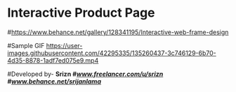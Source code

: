 # Interactive Product Page 

#https://www.behance.net/gallery/128341195/Interactive-web-frame-design

#Sample GIF
https://user-images.githubusercontent.com/42295335/135260437-3c746129-6b70-4d35-8878-1adf7ed075e9.mp4



#Developed by- <b>Srizn<b/>
#<i>www.freelancer.com/u/srizn<i/>
#<i>www.behance.net/srijanlama<i/>
